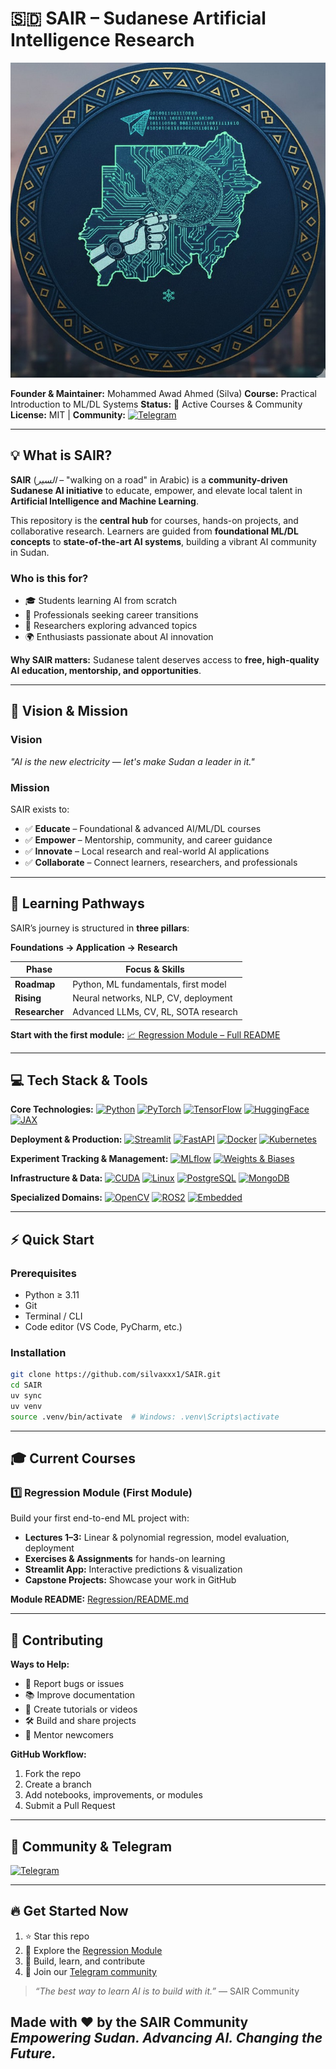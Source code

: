 # 🇸🇩 SAIR – Sudanese Artificial Intelligence Research

![SAIR Banner](SAIR.jpg)

**Founder & Maintainer:** Mohammed Awad Ahmed (Silva)
**Course:** Practical Introduction to ML/DL Systems
**Status:** 🚀 Active Courses & Community
**License:** MIT | **Community:** [![Telegram](https://img.shields.io/badge/Telegram-Join_Community-blue?logo=telegram)](https://t.me/+jPPlO6ZFDbtlYzU0)

---

## 💡 What is SAIR?

**SAIR** (*السير* – "walking on a road" in Arabic) is a **community-driven Sudanese AI initiative** to educate, empower, and elevate local talent in **Artificial Intelligence and Machine Learning**.

This repository is the **central hub** for courses, hands-on projects, and collaborative research. Learners are guided from **foundational ML/DL concepts** to **state-of-the-art AI systems**, building a vibrant AI community in Sudan.

### **Who is this for?**

* 🎓 Students learning AI from scratch
* 💼 Professionals seeking career transitions
* 🧠 Researchers exploring advanced topics
* 🌍 Enthusiasts passionate about AI innovation

**Why SAIR matters:** Sudanese talent deserves access to **free, high-quality AI education, mentorship, and opportunities**.

---

## 🌟 Vision & Mission

### **Vision**

*"AI is the new electricity — let's make Sudan a leader in it."*

### **Mission**

SAIR exists to:

* ✅ **Educate** – Foundational & advanced AI/ML/DL courses
* ✅ **Empower** – Mentorship, community, and career guidance
* ✅ **Innovate** – Local research and real-world AI applications
* ✅ **Collaborate** – Connect learners, researchers, and professionals

---

## 🚦 Learning Pathways

SAIR’s journey is structured in **three pillars**:

**Foundations → Application → Research**

| Phase          | Focus & Skills                       |
| -------------- | ------------------------------------ |
| **Roadmap**    | Python, ML fundamentals, first model |
| **Rising**     | Neural networks, NLP, CV, deployment |
| **Researcher** | Advanced LLMs, CV, RL, SOTA research |

**Start with the first module:** [📈 Regression Module – Full README](Regression/README.md)

---

## 💻 Tech Stack & Tools

**Core Technologies:**
[![Python](https://img.shields.io/badge/Python-3.11-blue?logo=python\&logoColor=white)](https://www.python.org/)
[![PyTorch](https://img.shields.io/badge/PyTorch-2.1-red?logo=pytorch\&logoColor=white)](https://pytorch.org/)
[![TensorFlow](https://img.shields.io/badge/TensorFlow-2.14-orange?logo=tensorflow\&logoColor=white)](https://www.tensorflow.org/)
[![HuggingFace](https://img.shields.io/badge/HuggingFace-Transformers-purple?logo=huggingface\&logoColor=white)](https://huggingface.co/)
[![JAX](https://img.shields.io/badge/JAX-0.4.14-lightblue?logo=google\&logoColor=white)](https://github.com/google/jax)

**Deployment & Production:**
[![Streamlit](https://img.shields.io/badge/Streamlit-1.27-orange?logo=streamlit\&logoColor=white)](https://streamlit.io/)
[![FastAPI](https://img.shields.io/badge/FastAPI-0.99-green?logo=fastapi\&logoColor=white)](https://fastapi.tiangolo.com/)
[![Docker](https://img.shields.io/badge/Docker-24.0-blue?logo=docker\&logoColor=white)](https://www.docker.com/)
[![Kubernetes](https://img.shields.io/badge/Kubernetes-1.29-blue?logo=kubernetes\&logoColor=white)](https://kubernetes.io/)

**Experiment Tracking & Management:**
[![MLflow](https://img.shields.io/badge/MLflow-2.9-lightgrey?logo=mlflow\&logoColor=white)](https://mlflow.org/)
[![Weights & Biases](https://img.shields.io/badge/Weights_%26_Biases-0.16-lightblue?logo=wandb\&logoColor=white)](https://wandb.ai/)

**Infrastructure & Data:**
[![CUDA](https://img.shields.io/badge/CUDA-12.3-orange?logo=nvidia\&logoColor=white)](https://developer.nvidia.com/cuda-toolkit)
[![Linux](https://img.shields.io/badge/Linux-Ubuntu-blue?logo=linux\&logoColor=white)](https://www.linux.org/)
[![PostgreSQL](https://img.shields.io/badge/PostgreSQL-16-blue?logo=postgresql\&logoColor=white)](https://www.postgresql.org/)
[![MongoDB](https://img.shields.io/badge/MongoDB-7.3-green?logo=mongodb\&logoColor=white)](https://www.mongodb.com/)

**Specialized Domains:**
[![OpenCV](https://img.shields.io/badge/OpenCV-4.8-blue?logo=opencv\&logoColor=white)](https://opencv.org/)
[![ROS2](https://img.shields.io/badge/ROS2-Foxy-blue?logo=robotics\&logoColor=white)](https://docs.ros.org/en/foxy/)
[![Embedded](https://img.shields.io/badge/Embedded-Systems-lightgrey)](#)

---

## ⚡ Quick Start

### **Prerequisites**

* Python ≥ 3.11
* Git
* Terminal / CLI
* Code editor (VS Code, PyCharm, etc.)

### **Installation**

```bash
git clone https://github.com/silvaxxx1/SAIR.git
cd SAIR
uv sync
uv venv
source .venv/bin/activate  # Windows: .venv\Scripts\activate
```

---

## 🎓 Current Courses

### **1️⃣ Regression Module (First Module)**

Build your first end-to-end ML project with:

* **Lectures 1–3:** Linear & polynomial regression, model evaluation, deployment
* **Exercises & Assignments** for hands-on learning
* **Streamlit App:** Interactive predictions & visualization
* **Capstone Projects:** Showcase your work in GitHub

**Module README:** [Regression/README.md](Regression/README.md)

---

## 📝 Contributing

**Ways to Help:**

* 🐛 Report bugs or issues
* 📚 Improve documentation
* 🎥 Create tutorials or videos
* 🛠 Build and share projects
* 👥 Mentor newcomers

**GitHub Workflow:**

1. Fork the repo
2. Create a branch
3. Add notebooks, improvements, or modules
4. Submit a Pull Request

---

## 🤝 Community & Telegram

[![Telegram](https://img.shields.io/badge/Telegram-Join_Community-blue?logo=telegram)](https://t.me/+jPPlO6ZFDbtlYzU0)

---

## 🔥 Get Started Now

1. ⭐ Star this repo
2. 📖 Explore the [Regression Module](Regression/README.md)
3. 🚀 Build, learn, and contribute
4. 💬 Join our [Telegram community](https://t.me/+jPPlO6ZFDbtlYzU0)

> *“The best way to learn AI is to build with it.”* — SAIR Community

**Made with ❤️ by the SAIR Community**
*Empowering Sudan. Advancing AI. Changing the Future.*
------------------------------------------------------
